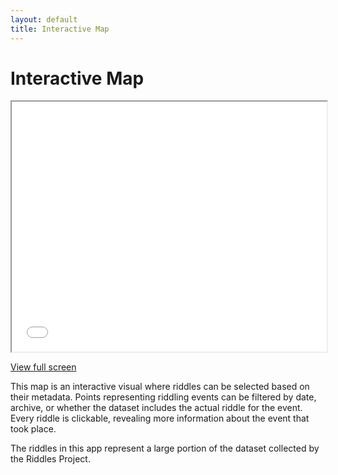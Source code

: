 ```yaml
---
layout: default
title: Interactive Map
---
```

# Interactive Map
<iframe src="visualizations/filters.html"
        width="100%" height="400px">
</iframe>
<p><a href="visualizations/interactive" target="_blank">View full screen</a></p>

This map is an interactive visual where riddles can be selected based on their metadata. Points representing riddling events can be filtered by date, archive, or whether the dataset includes the actual riddle for the event. Every riddle is clickable, revealing more information about the event that took place. 

The riddles in this app represent a large portion of the dataset collected by the Riddles Project.

